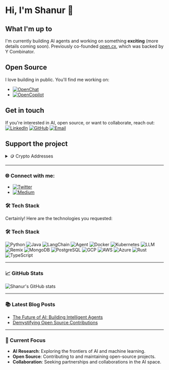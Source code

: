 # Hi, I'm Shanur 👋

## What I'm up to
I'm currently building AI agents and working on something **exciting** (more details coming soon). Previously co-founded [open.cx](https://open.cx), which was backed by Y Combinator.

## Open Source
I love building in public. You'll find me working on:
- [![OpenChat](https://img.shields.io/badge/OpenChat-100000?style=for-the-badge&logo=github&logoColor=white)](https://github.com/openchatai/OpenChat)
- [![OpenCopilot](https://img.shields.io/badge/OpenCopilot-100000?style=for-the-badge&logo=github&logoColor=white)](https://github.com/openchatai/OpenCopilot)

## Get in touch
If you're interested in AI, open source, or want to collaborate, reach out:
[![LinkedIn](https://img.shields.io/badge/LinkedIn-0077B5?style=for-the-badge&logo=linkedin&logoColor=white)](https://www.linkedin.com/in/shanurcsenitap)
[![GitHub](https://img.shields.io/badge/GitHub-100000?style=for-the-badge&logo=github&logoColor=white)](https://github.com/codebanesr)
[![Email](https://img.shields.io/badge/Email-D14836?style=for-the-badge&logo=gmail&logoColor=white)](mailto:shanur.cse.nitap@gmail.com)

## Support the project
<details>
<summary>🪙 Crypto Addresses</summary>

### Bitcoin (BTC)
![BTC QR Code](images/btc)
**Address:** `bc1qe5zzuav86unsle7a3mtsxmgxhuqx3v05twz7fm`

### Ethereum (ETH)
![ETH QR Code](images/eth)
**Address:** `0x141eB74F75C2B8106b20E3581aad450f903dcA7d`

</details>

---

### 🌐 Connect with me:
- [![Twitter](https://img.shields.io/badge/Twitter-1DA1F2?style=for-the-badge&logo=twitter&logoColor=white)](https://x.com/shanur__rahman)
- [![Medium](https://img.shields.io/badge/Medium-12100E?style=for-the-badge&logo=medium&logoColor=white)](https://medium.com/@shanur.cse.nitap)

### 🛠️ Tech Stack
Certainly! Here are the technologies you requested:

### 🛠️ Tech Stack
![Python](https://img.shields.io/badge/Python-3776AB?style=for-the-badge&logo=python&logoColor=white)
![Java](https://img.shields.io/badge/Java-ED8B00?style=for-the-badge&logo=java&logoColor=white)
![LangChain](https://img.shields.io/badge/LangChain-00B0FF?style=for-the-badge&logo=ai&logoColor=white)
![Agent](https://img.shields.io/badge/Agent-00B0FF?style=for-the-badge&logo=ai&logoColor=white)
![Docker](https://img.shields.io/badge/Docker-2496ED?style=for-the-badge&logo=docker&logoColor=white)
![Kubernetes](https://img.shields.io/badge/Kubernetes-326CE5?style=for-the-badge&logo=kubernetes&logoColor=white)
![LLM](https://img.shields.io/badge/LLM-FF6F00?style=for-the-badge&logo=openai&logoColor=white)
![Remix](https://img.shields.io/badge/Remix-000000?style=for-the-badge&logo=remix&logoColor=white)
![MongoDB](https://img.shields.io/badge/MongoDB-4EA94B?style=for-the-badge&logo=mongodb&logoColor=white)
![PostgreSQL](https://img.shields.io/badge/PostgreSQL-316192?style=for-the-badge&logo=postgresql&logoColor=white)
![GCP](https://img.shields.io/badge/GCP-4285F4?style=for-the-badge&logo=google-cloud&logoColor=white)
![AWS](https://img.shields.io/badge/AWS-232F3E?style=for-the-badge&logo=amazon-aws&logoColor=white)
![Azure](https://img.shields.io/badge/Azure-0089D6?style=for-the-badge&logo=microsoft-azure&logoColor=white)
![Rust](https://img.shields.io/badge/Rust-000000?style=for-the-badge&logo=rust&logoColor=white)
![TypeScript](https://img.shields.io/badge/TypeScript-007ACC?style=for-the-badge&logo=typescript&logoColor=white)

---

### 📈 GitHub Stats
![Shanur's GitHub stats](https://github-readme-stats.vercel.app/api?username=codebanesr&show_icons=true&theme=dark)

---

### 📚 Latest Blog Posts
<!-- BLOG-POST-LIST:START -->
- [The Future of AI: Building Intelligent Agents](https://medium.com/@shanur.cse/the-future-of-ai-building-intelligent-agents-8a4b2f3e5d12)
- [Demystifying Open Source Contributions](https://medium.com/@shanur.cse/demystifying-open-source-contributions-a-beginners-guide-9f3e5c2d4b2f)
<!-- BLOG-POST-LIST:END -->

---

### 🎯 Current Focus
- **AI Research**: Exploring the frontiers of AI and machine learning.
- **Open Source**: Contributing to and maintaining open-source projects.
- **Collaboration**: Seeking partnerships and collaborations in the AI space.

